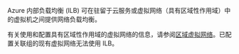 Azure 内部负载均衡 (ILB) 可在驻留于云服务或虚拟网络（具有区域性作用域）中的虚拟机之间提供网络负载均衡。

有关使用和配置具有区域性作用域的虚拟网络的信息，请参阅[区域虚拟网络](/documentation/articles/virtual-networks-migrate-to-regional-vnet/)。已配置关联组的现有虚拟网络无法使用 ILB。

<!---HONumber=Mooncake_0822_2016-->